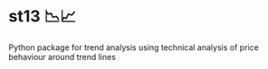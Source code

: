 # st13 📉📈
Python package for trend analysis using technical analysis of price behaviour around trend lines
